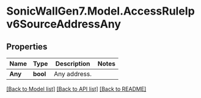 # SonicWallGen7.Model.AccessRuleIpv6SourceAddressAny

## Properties

Name | Type | Description | Notes
------------ | ------------- | ------------- | -------------
**Any** | **bool** | Any address. | 

[[Back to Model list]](../README.md#documentation-for-models) [[Back to API list]](../README.md#documentation-for-api-endpoints) [[Back to README]](../README.md)

